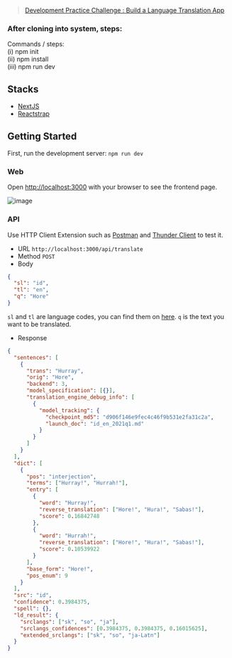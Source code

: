> [Development Practice Challenge : Build a Language Translation App](https://www.topcoder.com/challenges/030bdfc4-37d1-4b71-80a4-cbc6173a7a06)

### After cloning into system, steps:

Commands / steps: <br>
(i) npm init<br>
(ii) npm install<br>
(iii) npm run dev<br>

## Stacks

- [NextJS](https://nextjs.org/)
- [Reactstrap](https://reactstrap.github.io/)

## Getting Started

First, run the development server: `npm run dev`

### Web

Open [http://localhost:3000](http://localhost:3000) with your browser to see the frontend page.

![image](https://user-images.githubusercontent.com/13632885/143838892-0ba8052d-2896-487c-9762-1dbe5e1a53dd.png)

### API

Use HTTP Client Extension such as [Postman](https://www.postman.com) and [Thunder Client](https://www.thunderclient.io) to test it.

- URL `http://localhost:3000/api/translate`
- Method `POST`
- Body

```json
{
  "sl": "id",
  "tl": "en",
  "q": "Hore"
}
```

`sl` and `tl` are language codes, you can find them on [here](https://developers.google.com/admin-sdk/directory/v1/languages).
`q` is the text you want to be translated.

- Response

```json
{
  "sentences": [
    {
      "trans": "Hurray",
      "orig": "Hore",
      "backend": 3,
      "model_specification": [{}],
      "translation_engine_debug_info": [
        {
          "model_tracking": {
            "checkpoint_md5": "d906f146e9fec4c46f9b531e2fa31c2a",
            "launch_doc": "id_en_2021q1.md"
          }
        }
      ]
    }
  ],
  "dict": [
    {
      "pos": "interjection",
      "terms": ["Hurray!", "Hurrah!"],
      "entry": [
        {
          "word": "Hurray!",
          "reverse_translation": ["Hore!", "Hura!", "Sabas!"],
          "score": 0.16842748
        },
        {
          "word": "Hurrah!",
          "reverse_translation": ["Hore!", "Hura!", "Sabas!"],
          "score": 0.10539922
        }
      ],
      "base_form": "Hore!",
      "pos_enum": 9
    }
  ],
  "src": "id",
  "confidence": 0.3984375,
  "spell": {},
  "ld_result": {
    "srclangs": ["sk", "so", "ja"],
    "srclangs_confidences": [0.3984375, 0.3984375, 0.16015625],
    "extended_srclangs": ["sk", "so", "ja-Latn"]
  }
}
```
